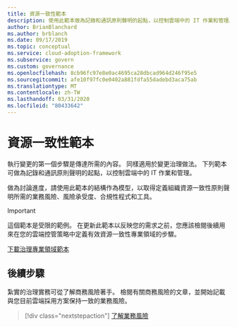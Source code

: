 ```yaml
---
title: 資源一致性範本
description: 使用此範本做為記錄和通訊原則聲明的起點，以控制雲端中的 IT 作業和管理。
author: BrianBlanchard
ms.author: brblanch
ms.date: 09/17/2019
ms.topic: conceptual
ms.service: cloud-adoption-framework
ms.subservice: govern
ms.custom: governance
ms.openlocfilehash: 8cb96fc97e8e0ac4695ca28dbcad964d246f95e5
ms.sourcegitcommit: afe10f97fc0e0402a881fdfa55dadebd3aca75ab
ms.translationtype: MT
ms.contentlocale: zh-TW
ms.lasthandoff: 03/31/2020
ms.locfileid: "80433642"
---
```

# <a name="resource-consistency-template"></a>資源一致性範本

執行變更的第一個步驟是傳達所需的內容。 同樣適用於變更治理做法。 下列範本可做為記錄和通訊原則聲明的起點，以控制雲端中的 IT 作業和管理。

做為討論進度，請使用此範本的結構作為模型，以取得定義組織資源一致性原則聲明所需的業務風險、風險承受度、合規性程式和工具。

> [!IMPORTANT]
> 這個範本是受限的範例。 在更新此範本以反映您的需求之前，您應該檢閱後續用來在您的雲端控管策略中定義有效資源一致性專業領域的步驟。

[下載治理專業領域範本](https://archcenter.blob.core.windows.net/cdn/fusion/governance/Resource%20Consistency%20Discipline%20Template.docx)

## <a name="next-steps"></a>後續步驟

紮實的治理實務可從了解商務風險著手。 檢閱有關商務風險的文章，並開始記載與您目前雲端採用方案保持一致的業務風險。

> [!div class="nextstepaction"]
> [了解業務風險](./business-risks.md)
